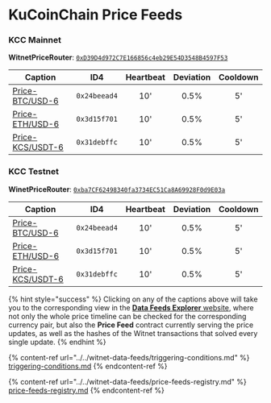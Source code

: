 # KuCoinChain Price Feeds

### KCC Mainnet

**WitnetPriceRouter**: [`0xD39D4d972C7E166856c4eb29E54D3548B4597F53`](https://scan.kcc.io/address/0xD39D4d972C7E166856c4eb29E54D3548B4597F53/read-contract)

| **Caption**                                                                | **ID4**      | **Heartbeat** | **Deviation** | **Cooldown** |
| -------------------------------------------------------------------------- | ------------ | :-----------: | :-----------: | :----------: |
| [Price-BTC/USD-6](https://feeds.witnet.io/feeds/kcc-mainnet\_btc-usd\_6)   | `0x24beead4` |      10'      |      0.5%     |      5'      |
| [Price-ETH/USD-6](https://feeds.witnet.io/feeds/kcc-mainnet\_eth-usd\_6)   | `0x3d15f701` |      10'      |      0.5%     |      5'      |
| [Price-KCS/USDT-6](https://feeds.witnet.io/feeds/kcc-mainnet\_kcs-usdt\_6) | `0x31debffc` |      10'      |      0.5%     |      5'      |

### KCC Testnet

**WinetPriceRouter**: [`0xba7CF62498340fa3734EC51Ca8A69928F0d9E03a`](https://scan-testnet.kcc.network/address/0xba7CF62498340fa3734EC51Ca8A69928F0d9E03a/read-contract)

| **Caption**                                                                | **ID4**      | **Heartbeat** | **Deviation** | **Cooldown** |
| -------------------------------------------------------------------------- | ------------ | :-----------: | :-----------: | :----------: |
| [Price-BTC/USD-6](https://feeds.witnet.io/feeds/kcc-testnet\_btc-usd\_6)   | `0x24beead4` |      10'      |      0.5%     |      5'      |
| [Price-ETH/USD-6](https://feeds.witnet.io/feeds/kcc-testnet\_eth-usd\_6)   | `0x3d15f701` |      10'      |      0.5%     |      5'      |
| [Price-KCS/USDT-6](https://feeds.witnet.io/feeds/kcc-testnet\_kcs-usdt\_6) | `0x31debffc` |      10'      |      0.5%     |      5'      |

{% hint style="success" %}
Clicking on any of the captions above will take you to the corresponding view in the [**Data Feeds Explorer** website](https://feeds.witnet.io), where not only the whole price timeline can be checked for the corresponding currency pair, but also the **Price Feed** contract currently serving the price updates, as well as the hashes of the Witnet transactions that solved every single update.
{% endhint %}

{% content-ref url="../../witnet-data-feeds/triggering-conditions.md" %}
[triggering-conditions.md](../../witnet-data-feeds/triggering-conditions.md)
{% endcontent-ref %}

{% content-ref url="../../witnet-data-feeds/price-feeds-registry.md" %}
[price-feeds-registry.md](../../witnet-data-feeds/price-feeds-registry.md)
{% endcontent-ref %}
